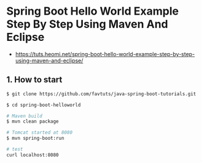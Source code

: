 # Spring Boot Hello World Example Step By Step Using Maven And Eclipse

* https://tuts.heomi.net/spring-boot-hello-world-example-step-by-step-using-maven-and-eclipse/

## 1. How to start
```bash
$ git clone https://github.com/favtuts/java-spring-boot-tutorials.git

$ cd spring-boot-helloworld

# Maven build
$ mvn clean package

# Tomcat started at 8080
$ mvn spring-boot:run

# test
curl localhost:8080
```